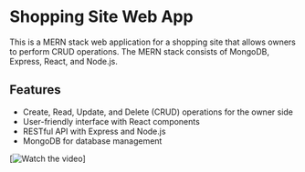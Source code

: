 # Shopping Site Web App

This is a MERN stack web application for a shopping site that allows owners to perform CRUD operations. The MERN stack consists of MongoDB, Express, React, and Node.js.

## Features

- Create, Read, Update, and Delete (CRUD) operations for the owner side
- User-friendly interface with React components
- RESTful API with Express and Node.js
- MongoDB for database management

[![Watch the video](https://www.linkedin.com/posts/pragyavijay_fullstackdeveloper-mernstack-webdevelopment-activity-7291105146321649664-DXH9?utm_source=share&utm_medium=member_desktop&rcm=ACoAADb2VZ8BypVoULP34-kaIydrP4gJKvS3qbo)]
